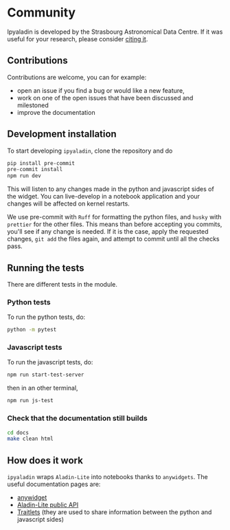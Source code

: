 # Community

Ipyaladin is developed by the Strasbourg Astronomical Data Centre. If it was useful for your
research, please consider [citing it](https://aladin.cds.unistra.fr/AladinLite/ipyaladin/#acknowledgement).

## Contributions

Contributions are welcome, you can for example:

- open an issue if you find a bug or would like a new feature,
- work on one of the open issues that have been discussed and milestoned
- improve the documentation

## Development installation

To start developing `ipyaladin`, clone the repository and do

```sh
pip install pre-commit
pre-commit install
npm run dev
```

This will listen to any changes made in the python and javascript sides of the widget.
You can live-develop in a notebook application and your changes will be affected on
kernel restarts.

We use pre-commit with `Ruff` for formatting the python files, and `husky` with
`prettier` for the other files. This means than before accepting you commits, you'll
see if any change is needed. If it is the case, apply the requested changes, `git add`
the files again, and attempt to commit until all the checks pass.

## Running the tests

There are different tests in the module.

### Python tests

To run the python tests, do:

```sh
python -m pytest
```

### Javascript tests

To run the javascript tests, do:

```sh
npm run start-test-server
```

then in an other terminal,

```sh
npm run js-test
```

### Check that the documentation still builds

```sh
cd docs
make clean html
```

## How does it work

`ipyaladin` wraps `Aladin-Lite` into notebooks thanks to `anywidgets`. The useful
documentation pages are:

- [anywidget](https://anywidget.dev/)
- [Aladin-Lite public API](https://cds-astro.github.io/aladin-lite/)
- [Traitlets](https://traitlets.readthedocs.io/en/stable/) (they are used to share
  information between the python and javascript sides)

